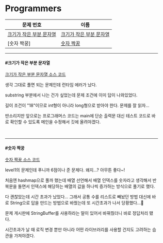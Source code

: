 # Programmers

| 문제 번호                                                                             | 이름                              |
| --------------------------------------------------------------------------------- | ------------------------------- |
| [크기가 작은 부분 문자열](https://school.programmers.co.kr/learn/courses/30/lessons/147355) | [크기가 작은 부분 문자열](#크기가-작은-부분-문자열) |
| [숫자 짝꿍]                                                                           | [숫자 짝꿍](#숫자-짝꿍)                 |

---

#### #크기가 작은 부분 문자열

[크기가 작은 부분 문자열 소스 코드](https://github.com/hjyeon-n/Algorithm_study/blob/master/Programmers/2023.01/%ED%81%AC%EA%B8%B0%EA%B0%80%20%EC%9E%91%EC%9D%80%20%EB%B6%80%EB%B6%84%20%EB%AC%B8%EC%9E%90%EC%97%B4.java)

생각 그대로 풀면 되는 문제인데 런타임 에러가 났다.

substring 부분에서 나는 건가 싶었는데 문제 조건에 이미 답이 나와있었다.

길이 조건이 "18"이므로 int형이 아니라 long형으로 받아야 한다. 문제를 잘 읽자...

딴소리지만 앞으로는 프로그래머스 코드는 main에 단순 출력문 대신 테스트 코드로 바로 확인할 수 있도록 메인을 수정해서 깃에 올려야겠다.

<br>

---

#### #숫자 짝꿍

[숫자 짝꿍 소스 코드](https://github.com/hjyeon-n/Algorithm_study/blob/master/Programmers/2023.01/%EC%88%AB%EC%9E%90%20%EC%A7%9D%EA%BF%8D.java)

level1의 문제인데 푸니까 6점이나 준 문제다. 왜지...? 아무튼 좋다~!

처음엔 hashmap으로 풀까 했는데 배열 선언해서 배열 인덱스를 숫자라고 생각해서 반복문을 돌면서 인덱스에 해당하는 배열의 값을 하나씩 증가하는 방식으로 풀기로 했다.

다 괜찮았는데 시간 초과가 났었다... 그래서 공통 수를 리스트로 빼놨던 방법 대신에 바로 String으로 답을 만드는 방법으로 바꿨는데 또 시간초과가 나서 당황했다...🤔 

문제 게시판에 StringBuffer를 사용하라는 말이 있어서 바꿔줬더니 바로 정답처리 됐다.

시간초과가 날 때 로직 변경 뿐만 아니라 어떤 라이브러리를 사용할 건지도 고려하는 습관을 가져야겠다.
